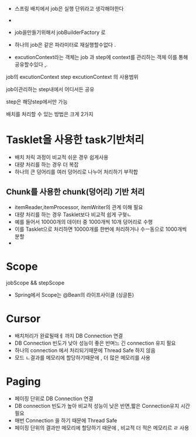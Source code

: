 * 스프링 배치에서 job은 실행 단위라고 생각해야한다
* <p>
* job을만들기위해서 jobBuilderFactory 로


* 하나의 job은 같은 파라미터로 재실행할수없다 .
* excutionContext라는 객체는 job 과 step에 context를 관리하는 객체 이를 통해 공유할수있다 ,.

job의 excutionContext step excutionContext 의 사용범위

job이관리하는 step내에서 어디서든 공유

step은 해당step에서만 가능

배치를 처리할 수 있는 방법은 크게 2가지

# Tasklet을 사용한 task기반처리

- 배치 처릭 과정이 비교적 쉬운 경우 쉽게사용
- 대량 처리를 하는 경우 더 복잡
- 하나의 큰 덩어리를 여러 덩어리로 나누어 처리하기 부적합 

## Chunk를 사용한 chunk(덩어리) 기반 처리 
- itemReader,itemProcessor, itemWriter의 관계 이해 필요 
- 대량 처리를 하는 경우 Tasklet보다 비교적 쉽게 구혖ㄴ
- 예를 들어서 10000개의 데이터 중 1000개씩 10개 덩어리로 수행 
- 이를 Tasklet으로 처리하면 10000개를 한번에 처리하거나 수ㅡ동으로 1000개씩 분할 
- 

# Scope 
jobScope && stepScope 
- Spring에서 Scope는 @Bean의 라이프사이클 (싱글톤)


# Cursor

- 배치처리가 완료될때ㅔ 까지 DB Connection 연결 
- DB Connection  빈도가 낮아 성능이 좋은 반며느 긴 connection 유지 필요 
- 하나의 connection 에서 처리되기때문에 Thread Safe 하지 않음 
- 모드 ㄴ결과를 메모리에 할당하기때문에 , 더 많은 메모리를 사용 

# Paging 
- 페이징 단위로 DB Connection 연결 
- DB connection 빈도가 높아 비교적 성능이 낮은 반면,짧은 Connection유지 시간 필요 
- 매번 Connection 을 하기 때문에 Thread Safe
- 페이징 단위의 결과만 메모리에 할당하기 때문에 , 비교적 더 적은 메모리르 ㄹ 사용 
